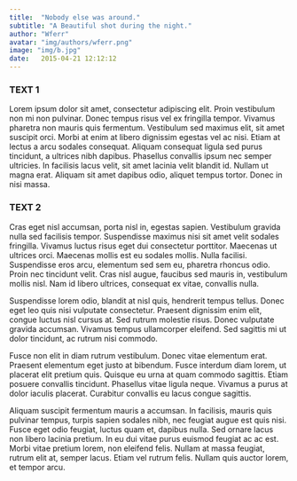 ```yaml
---
title:  "Nobody else was around."
subtitle: "A Beautiful shot during the night."
author: "Wferr"
avatar: "img/authors/wferr.png"
image: "img/b.jpg"
date:   2015-04-21 12:12:12
---
```


### TEXT 1
Lorem ipsum dolor sit amet, consectetur adipiscing elit. Proin vestibulum non mi non pulvinar. Donec tempus risus vel ex fringilla tempor. Vivamus pharetra non mauris quis fermentum. Vestibulum sed maximus elit, sit amet suscipit orci. Morbi at enim at libero dignissim egestas vel ac nisi. Etiam at lectus a arcu sodales consequat. Aliquam consequat ligula sed purus tincidunt, a ultrices nibh dapibus. Phasellus convallis ipsum nec semper ultricies. In facilisis lacus velit, sit amet lacinia velit blandit id. Nullam ut magna erat. Aliquam sit amet dapibus odio, aliquet tempus tortor. Donec in nisi massa.

### TEXT 2
Cras eget nisl accumsan, porta nisl in, egestas sapien. Vestibulum gravida nulla sed facilisis tempor. Suspendisse maximus nisi sit amet velit sodales fringilla. Vivamus luctus risus eget dui consectetur porttitor. Maecenas ut ultrices orci. Maecenas mollis est eu sodales mollis. Nulla facilisi. Suspendisse eros arcu, elementum sed sem eu, pharetra rhoncus odio. Proin nec tincidunt velit. Cras nisl augue, faucibus sed mauris in, vestibulum mollis nisl. Nam id libero ultrices, consequat ex vitae, convallis nulla.

Suspendisse lorem odio, blandit at nisl quis, hendrerit tempus tellus. Donec eget leo quis nisi vulputate consectetur. Praesent dignissim enim elit, congue luctus nisl cursus at. Sed rutrum molestie risus. Donec vulputate gravida accumsan. Vivamus tempus ullamcorper eleifend. Sed sagittis mi ut dolor tincidunt, ac rutrum nisi commodo.

Fusce non elit in diam rutrum vestibulum. Donec vitae elementum erat. Praesent elementum eget justo at bibendum. Fusce interdum diam lorem, ut placerat elit pretium quis. Quisque eu urna at quam commodo sagittis. Etiam posuere convallis tincidunt. Phasellus vitae ligula neque. Vivamus a purus at dolor iaculis placerat. Curabitur convallis eu lacus congue sagittis.

Aliquam suscipit fermentum mauris a accumsan. In facilisis, mauris quis pulvinar tempus, turpis sapien sodales nibh, nec feugiat augue est quis nisi. Fusce eget odio feugiat, luctus quam et, dapibus nulla. Sed ornare lacus non libero lacinia pretium. In eu dui vitae purus euismod feugiat ac ac est. Morbi vitae pretium lorem, non eleifend felis. Nullam at massa feugiat, rutrum elit at, semper lacus. Etiam vel rutrum felis. Nullam quis auctor lorem, et tempor arcu.
